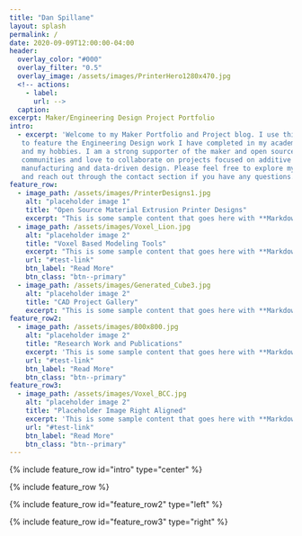 ```yaml
---
title: "Dan Spillane"
layout: splash
permalink: /
date: 2020-09-09T12:00:00-04:00
header:
  overlay_color: "#000"
  overlay_filter: "0.5"
  overlay_image: /assets/images/PrinterHero1280x470.jpg
  <!-- actions:
    - label:
      url: -->
  caption:
excerpt: Maker/Engineering Design Project Portfolio
intro:
  - excerpt: 'Welcome to my Maker Portfolio and Project blog. I use this website
   to feature the Engineering Design work I have completed in my academic career
   and my hobbies. I am a strong supporter of the maker and open source
   communities and love to collaborate on projects focused on additive
   manufacturing and data-driven design. Please feel free to explore my website
   and reach out through the contact section if you have any questions.'
feature_row:
  - image_path: /assets/images/PrinterDesigns1.jpg
    alt: "placeholder image 1"
    title: "Open Source Material Extrusion Printer Designs"
    excerpt: "This is some sample content that goes here with **Markdown** formatting."
  - image_path: /assets/images/Voxel_Lion.jpg
    alt: "placeholder image 2"
    title: "Voxel Based Modeling Tools"
    excerpt: "This is some sample content that goes here with **Markdown** formatting."
    url: "#test-link"
    btn_label: "Read More"
    btn_class: "btn--primary"
  - image_path: /assets/images/Generated_Cube3.jpg
    alt: "placeholder image 2"
    title: "CAD Project Gallery"
    excerpt: "This is some sample content that goes here with **Markdown** formatting."
feature_row2:
  - image_path: /assets/images/800x800.jpg
    alt: "placeholder image 2"
    title: "Research Work and Publications"
    excerpt: 'This is some sample content that goes here with **Markdown** formatting. Left aligned with `type="left"`'
    url: "#test-link"
    btn_label: "Read More"
    btn_class: "btn--primary"
feature_row3:
  - image_path: /assets/images/Voxel_BCC.jpg
    alt: "placeholder image 2"
    title: "Placeholder Image Right Aligned"
    excerpt: 'This is some sample content that goes here with **Markdown** formatting. Right aligned with `type="right"`'
    url: "#test-link"
    btn_label: "Read More"
    btn_class: "btn--primary"
---
```

{% include feature_row id="intro" type="center" %}

{% include feature_row %}

{% include feature_row id="feature_row2" type="left" %}

{% include feature_row id="feature_row3" type="right" %}

